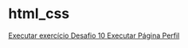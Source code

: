 # html_css
<a href="https://maialbuquerque.github.io/html_css/exercico_desafio10/"> Executar exercício Desafio 10
<a href="https://maialbuquerque.github.io/html_css/exercicio 2 _htmlecss"> Executar Página Perfil